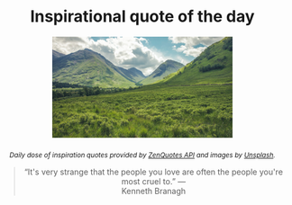 
<div align="center">

# Inspirational quote of the day

<img src="./data/photo.jpeg" alt="Beautiful nature photo" width="320" height="180">

<sub><i>Daily dose of inspiration quotes provided by [ZenQuotes API](https://zenquotes.io/) and images by [Unsplash](https://unsplash.com/).</i></sub>


<blockquote>&ldquo;It's very strange that the people you love are often the people you're most cruel to.&rdquo; &mdash; <footer>Kenneth Branagh</footer></blockquote>

</div>
